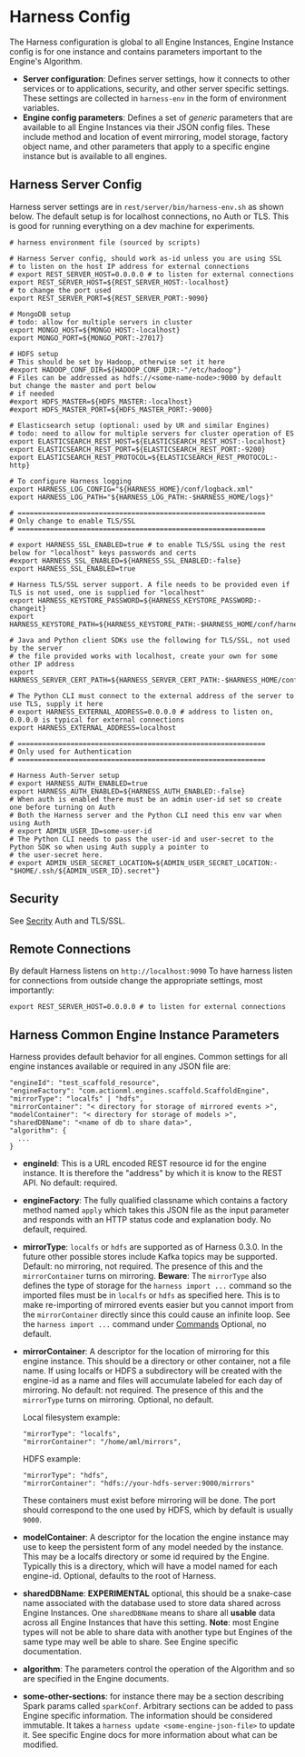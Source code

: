 # Harness Config

The Harness configuration is global to all Engine Instances, Engine Instance config is for one instance and contains parameters important to the Engine's Algorithm.

 - **Server configuration**: Defines server settings, how it connects to other services or to applications, security, and other server specific settings. These settings are collected in `harness-env` in the form of environment variables.
 - **Engine config parameters**: Defines a set of *generic* parameters that are available to all Engine Instances via their JSON config files. These include method and location of event mirroring, model storage, factory object name, and other parameters that apply to a specific engine instance but is available to all engines. 

## Harness Server Config

Harness server settings are in `rest/server/bin/harness-env.sh` as shown below. The default setup is for localhost connections, no Auth or TLS. This is good for running everything on a dev machine for experiments.

```
# harness environment file (sourced by scripts)

# Harness Server config, should work as-id unless you are using SSL
# to listen on the host IP address for external connections
# export REST_SERVER_HOST=0.0.0.0 # to listen for external connections
export REST_SERVER_HOST=${REST_SERVER_HOST:-localhost}
# to change the port used
export REST_SERVER_PORT=${REST_SERVER_PORT:-9090}

# MongoDB setup
# todo: allow for multiple servers in cluster
export MONGO_HOST=${MONGO_HOST:-localhost}
export MONGO_PORT=${MONGO_PORT:-27017}

# HDFS setup
# This should be set by Hadoop, otherwise set it here
#export HADOOP_CONF_DIR=${HADOOP_CONF_DIR:-"/etc/hadoop"}
# Files can be addressed as hdfs://<some-name-node>:9000 by default but change the master and port below
# if needed
#export HDFS_MASTER=${HDFS_MASTER:-localhost}
#export HDFS_MASTER_PORT=${HDFS_MASTER_PORT:-9000}

# Elasticsearch setup (optional: used by UR and similar Engines)
# todo: need to allow for multiple servers for cluster operation of ES
export ELASTICSEARCH_REST_HOST=${ELASTICSEARCH_REST_HOST:-localhost}
export ELASTICSEARCH_REST_PORT=${ELASTICSEARCH_REST_PORT:-9200}
export ELASTICSEARCH_REST_PROTOCOL=${ELASTICSEARCH_REST_PROTOCOL:-http}

# To configure Harness logging
export HARNESS_LOG_CONFIG="${HARNESS_HOME}/conf/logback.xml"
export HARNESS_LOG_PATH="${HARNESS_LOG_PATH:-$HARNESS_HOME/logs}"

# =============================================================
# Only change to enable TLS/SSL
# =============================================================

# export HARNESS_SSL_ENABLED=true # to enable TLS/SSL using the rest below for "localhost" keys passwords and certs
#export HARNESS_SSL_ENABLED=${HARNESS_SSL_ENABLED:-false}
export HARNESS_SSL_ENABLED=true

# Harness TLS/SSL server support. A file needs to be provided even if TLS is not used, one is supplied for "localhost"
export HARNESS_KEYSTORE_PASSWORD=${HARNESS_KEYSTORE_PASSWORD:-changeit}
export HARNESS_KEYSTORE_PATH=${HARNESS_KEYSTORE_PATH:-$HARNESS_HOME/conf/harness.jks}

# Java and Python client SDKs use the following for TLS/SSL, not used by the server
# the file provided works with localhost, create your own for some other IP address
export HARNESS_SERVER_CERT_PATH=${HARNESS_SERVER_CERT_PATH:-$HARNESS_HOME/conf/harness.pem}

# The Python CLI must connect to the external address of the server to use TLS, supply it here
# export HARNESS_EXTERNAL_ADDRESS=0.0.0.0 # address to listen on, 0.0.0.0 is typical for external connections
export HARNESS_EXTERNAL_ADDRESS=localhost

# =============================================================
# Only used for Authentication
# =============================================================

# Harness Auth-Server setup
# export HARNESS_AUTH_ENABLED=true
export HARNESS_AUTH_ENABLED=${HARNESS_AUTH_ENABLED:-false}
# When auth is enabled there must be an admin user-id set so create one before turning on Auth
# Both the Harness server and the Python CLI need this env var when using Auth
# export ADMIN_USER_ID=some-user-id
# The Python CLI needs to pass the user-id and user-secret to the Python SDK so when using Auth supply a pointer to
# the user-secret here.
# export ADMIN_USER_SECRET_LOCATION=${ADMIN_USER_SECRET_LOCATION:-"$HOME/.ssh/${ADMIN_USER_ID}.secret"}
```

## Security

See [Secrity](security.md) Auth and TLS/SSL.

## Remote Connections

By default Harness listens on `http://localhost:9090` To have harness listen for connections from outside change the appropriate settings, most importantly:

```
export REST_SERVER_HOST=0.0.0.0 # to listen for external connections
```

## Harness Common Engine Instance Parameters

Harness provides default behavior for all engines. Common settings for all engine instances available or required in any JSON file are:

```
"engineId": "test_scaffold_resource",
"engineFactory": "com.actionml.engines.scaffold.ScaffoldEngine",
"mirrorType": "localfs" | "hdfs",
"mirrorContainer": "< directory for storage of mirrored events >",
"modelContainer": "< directory for storage of models >",
"sharedDBName": "<name of db to share data>",
"algorithm": {
  ...
}
```

 - **engineId**: This is a URL encoded REST resource id for the engine instance. It is therefore the "address" by which it is know to the REST API. No default: required.

 - **engineFactory**: The fully qualified classname which contains a factory method named `apply` which takes this JSON file as the input parameter and responds with an HTTP status code and explanation body. No default, required.

 - **mirrorType**: `localfs` or `hdfs` are supported as of Harness 0.3.0. In the future other possible stores include Kafka topics may be supported. Default: no mirroring, not required. The presence of this and the `mirrorContainer` turns on mirroring. **Beware**: The `mirrorType` also defines the type of storage for the `harness import ...` command so the imported files must be in `localfs` or `hdfs` as specified here. This is to make re-importing of mirrored events easier but you cannot import from the `mirrorContainer` directly since this could cause an infinite loop. See the `harness import ...` command under [Commands](commands.md) Optional, no default.
 
 - **mirrorContainer**: A descriptor for the location of mirroring for this engine instance. This should be a directory or other container, not a file name. If using localfs or HDFS a subdirectory will be created with the engine-id as a name and files will accumulate labeled for each day of mirroring. No default: not required. The presence of this and the `mirrorType` turns on mirroring.  Optional, no default.

    Local filesystem example:
    
    ```
    "mirrorType": "localfs",
    "mirrorContainer": "/home/aml/mirrors",
    ```
    
    HDFS example:
    
    ```
    "mirrorType": "hdfs",
    "mirrorContainer": "hdfs://your-hdfs-server:9000/mirrors"
    ```
    
    These containers must exist before mirroring will be done. The port should correspond to the one used by HDFS, which by default is usually `9000`.
    
 - **modelContainer**: A descriptor for the location the engine instance may use to keep the persistent form of any model needed by the instance. This may be a localfs directory or some id required by the Engine. Typically this is a directory, which will have a model named for each engine-id. Optional, defaults to the root of Harness.

 - **sharedDBName**: **EXPERIMENTAL** optional, this should be a snake-case name associated with the database used to store data shared across Engine Instances. One `sharedDBName` means to share all **usable** data across all Engine Instances that have this setting. **Note**: most Engine types will not be able to share data with another type but Engines of the same type may well be able to share. See Engine specific documentation.

 - **algorithm**: The parameters control the operation of the Algorithm and so are specified in the Engine documents.

 - **some-other-sections**: for instance there may be a section describing Spark params called `sparkConf`. Arbitrary sections can be added to pass Engine specific information. The information should be considered immutable. It takes a `harness update <some-engine-json-file>` to update it. See specific Engine docs for more information about what can be modified.
